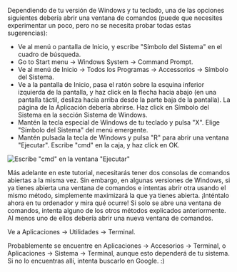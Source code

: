 <!--sec data-title="Opening: Windows" data-id="windows_prompt" data-collapse=true ces-->

Dependiendo de tu versión de Windows y tu teclado, una de las opciones siguientes debería abrir una ventana de comandos (puede que necesites experimentar un poco, pero no se necesita probar todas estas sugerencias):

- Ve al menú o pantalla de Inicio, y escribe "Símbolo del Sistema" en el cuadro de búsqueda.
- Go to Start menu → Windows System → Command Prompt.
- Ve al menú de Inicio → Todos los Programas → Accessorios → Símbolo del Sistema.
- Ve a la pantalla de Inicio, pasa el ratón sobre la esquina inferior izquierda de la pantalla, y haz click en la flecha hacia abajo (en una pantalla táctil, desliza hacia arriba desde la parte baja de la pantalla). La página de la Aplicación debería abrirse. Haz click en Símbolo del Sistema en la sección Sistema de Windows.
- Mantén la tecla especial de Windows de tu teclado y pulsa "X". Elige "Símbolo del Sistema" del menú emergente.
- Mantén pulsada la tecla de Windows y pulsa "R" para abrir una ventana "Ejecutar". Escribe "cmd" en la caja, y haz click en OK.

![Escribe "cmd" en la ventana "Ejecutar"](../python_installation/images/windows-plus-r.png)

Más adelante en este tutorial, necesitarás tener dos consolas de comandos abiertas a la misma vez. Sin embargo, en algunas versiones de Windows, si ya tienes abierta una ventana de comandos e intentas abrir otra usando el mismo método, simplemente maximizará la que ya tienes abierta. ¡Inténtalo ahora en tu ordenador y mira qué ocurre! Si solo se abre una ventana de comandos, intenta alguno de los otros métodos explicados anteriormente. Al menos uno de ellos debería abrir una nueva ventana de comandos.

<!--endsec-->

<!--sec data-title="Opening: OS X" data-id="OSX_prompt" data-collapse=true ces-->

Ve a Aplicaciones → Utilidades → Terminal.

<!--endsec-->

<!--sec data-title="Opening: Linux" data-id="linux_prompt" data-collapse=true ces-->

Probablemente se encuentre en Aplicaciones → Accesorios → Terminal, o Aplicaciones → Sistema → Terminal, aunque esto dependerá de tu sistema. Si no lo encuentras allí, intenta buscarlo en Google. :)

<!--endsec-->